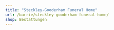 ```yaml
---
title: "Steckley-Gooderham Funeral Home"
url: /barrie/steckley-gooderham-funeral-home/
shop: Bestattungen
---
```

